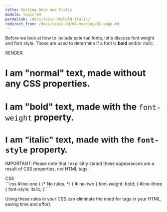 ```yaml
---
title: Setting Bold and Italic
module: topic-09
permalink: /docs/topic-09/bold-italic/
redirect_from: /docs/topic-09/04-meaning/01-page.md
---
```


<div class="divider-heading"></div>

<link rel="stylesheet" href="../ex-files/fonts.css">
<link rel="stylesheet" href="../ex-files/style.css">

Before we look at how to include external fonts, let's discuss font weight and font style. These are used to determine if a font is **bold** and/or _italic_.

<div class="codepen-embed">
  <div id="code-heading">RENDER</div>
  <div class="ex-display">
    <h1 class="weight heading-1">I am "normal" text, made without any CSS properties.</h1>
    <h1 class="weight heading-2">I am "bold" text, made with the <span style="font-weight: normal;"><code>font-weight</code></span> property.</h1>
    <h1 class="style heading-2" style="font-family: sans-serif;">I am "italic" text, made with the <span style="font-style: normal;"><code>font-style</code></span> property.</h1>
  </div>
</div>

<span class="label label-danger">IMPORTANT:</span> Please note that I explicitly stated these appearances are a result of CSS properties, _not_ HTML tags.

<div id="code-heading">CSS</div>
```css
#line-one {
  /* No rules. */
}
#line-two {
  font-weight: bold;
}
#line-three {
  font-style: italic;
}
```

Using these rules in your CSS can eliminate the need for tags in your HTML, saving time and effort.
